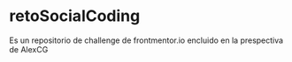 # retoSocialCoding
Es un repositorio de  challenge de frontmentor.io encluido en la prespectiva de AlexCG
